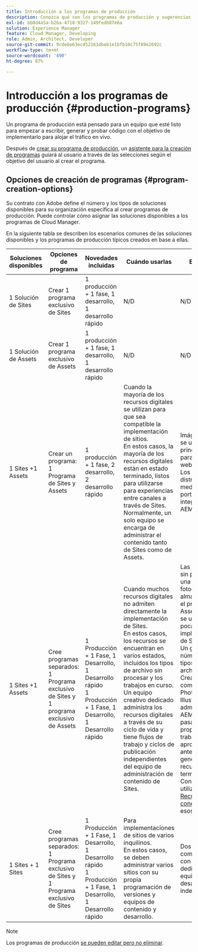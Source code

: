 ```yaml
---
title: Introducción a los programas de producción
description: Conozca qué son los programas de producción y sugerencias para configurar los suyos.
exl-id: bb8d4a5a-b26a-4718-9327-149fedb87e6a
solution: Experience Manager
feature: Cloud Manager, Developing
role: Admin, Architect, Developer
source-git-commit: 9cde6e63ec452161dbeb1e1bfb10c75f89e2692c
workflow-type: tm+mt
source-wordcount: '490'
ht-degree: 87%

---
```



# Introducción a los programas de producción {#production-programs}

Un programa de producción está pensado para un equipo que esté listo para empezar a escribir, generar y probar código con el objetivo de implementarlo para alojar el tráfico en vivo.

Después de [crear su programa de producción](creating-production-programs.md), un [asistente para la creación de programas](using-the-wizard.md) guiará al usuario a través de las selecciones según el objetivo del usuario al crear el programa.

## Opciones de creación de programas {#program-creation-options}

Su contrato con Adobe define el número y los tipos de soluciones disponibles para su organización específica al crear programas de producción. Puede controlar cómo asignar las soluciones disponibles a los programas de Cloud Manager.

En la siguiente tabla se describen los escenarios comunes de las soluciones disponibles y los programas de producción típicos creados en base a ellas.

| Soluciones disponibles | Opciones de programa | Novedades incluidas | Cuándo usarlas | Ejemplos |
|---------------------|-------------------------------------------------------------------------------|--------------------------------------------------------------------------------------------------------------------------|-------------------------------------------------------------------------------------------------------------------------------------------------------------------------------------------------------------------------------------------------------------------------------------------------------------------------------------------------|--------------------------------------------------------------------------------------------------------------------------------------------------------------------------------------------------------------------------------------------------------------------------------------------------------------------------------------------------------------------------------------------------------------------------------------------------------------------------|
| 1 Solución de Sites | Crear 1 programa exclusivo de Sites | 1 producción + 1 fase, 1 desarrollo, 1 desarrollo rápido | N/D | N/D |
| 1 Solución de Assets | Crear 1 programa exclusivo de Assets | 1 producción + 1 fase, 1 desarrollo, 1 desarrollo rápido | N/D | N/D |
| 1 Sites +1 Assets | Crear un programa: <br>1 Programa de Sites y Assets | 1 producción + 1 fase, 2 desarrollo, 2 desarrollo rápido | Cuando la mayoría de los recursos digitales se utilizan para que sea compatible la implementación de sitios.<br>En estos casos, la mayoría de los recursos digitales están en estado terminado, listos para utilizarse para experiencias entre canales a través de Sites.<br>Normalmente, un solo equipo se encarga de administrar el contenido tanto de Sites como de Assets. | Imágenes que se utilizan principalmente para un sitio web.<br>Los PDF que se distribuyen mediante un portal interno integrado en AEM Sites. |
| 1 Sites +1 Assets | Cree programas separados:<br>1 Programa exclusivo de Sites y 1 programa exclusivo de Assets | 1 Producción + 1 Fase, 1 Desarrollo, 1 Desarrollo rápido<br>1 Producción + 1 Fase, 1 Desarrollo, 1 Desarrollo rápido | Cuando muchos recursos digitales no admiten directamente la implementación de Sites.<br> En estos casos, los recursos se encuentran en varios estados, incluidos los tipos de archivo sin procesar y los trabajos en curso.<br>Un equipo creativo dedicado administra los recursos digitales a través de su ciclo de vida y tiene flujos de trabajo y ciclos de publicación independientes del equipo de administración de contenido de Sites. | Las imágenes sin procesar de una sesión fotográfica se almacenan en el programa Assets y solo se utilizan unas pocas en la implementación de Sites.<br>Un gran número de tipos de archivos de Creative Cloud, como Photoshop e Illustrator, se administran en AEM Assets y pasan por su propio flujo de trabajo de aprobación antes de que se genere un recurso terminado.<br>Considere utilizar [Recursos conectados](/help/assets/use-assets-across-connected-assets-instances.md#overview-of-connected-assets) en esos casos. |
| 1 Sites + 1 Sites | Cree programas separados:<br>1 Programa exclusivo de Sites y 1 Programa exclusivo de Sites | 1 Producción + 1 Fase, 1 Desarrollo, 1 Desarrollo rápido<br>1 Producción + 1 Fase, 1 Desarrollo, 1 Desarrollo rápido | Para implementaciones de sitios de varios inquilinos.<br>En estos casos, se deben administrar varios sitios con su propia programación de versiones y equipos de contenido y desarrollo. | Dos marcas comerciales con sitios web dedicados y equipos de desarrollo independientes |


>[!NOTE]
>
>Los programas de producción [se pueden editar pero no eliminar](editing-programs.md).
